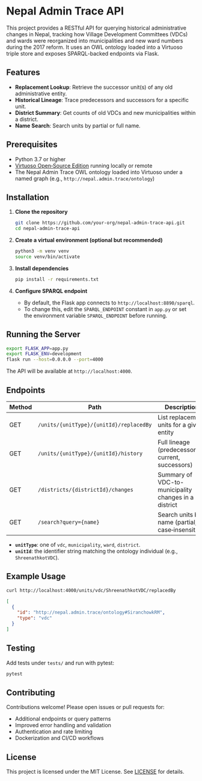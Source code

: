 # Nepal Admin Trace API

This project provides a RESTful API for querying historical administrative changes in Nepal, tracking how Village Development Committees (VDCs) and wards were reorganized into municipalities and new ward numbers during the 2017 reform. It uses an OWL ontology loaded into a Virtuoso triple store and exposes SPARQL-backed endpoints via Flask.

## Features

- **Replacement Lookup**: Retrieve the successor unit(s) of any old administrative entity.
- **Historical Lineage**: Trace predecessors and successors for a specific unit.
- **District Summary**: Get counts of old VDCs and new municipalities within a district.
- **Name Search**: Search units by partial or full name.

## Prerequisites

- Python 3.7 or higher
- [Virtuoso Open‑Source Edition](https://vos.openlinksw.com/owiki/wiki/VOS/) running locally or remote
- The Nepal Admin Trace OWL ontology loaded into Virtuoso under a named graph (e.g., `http://nepal.admin.trace/ontology`)

## Installation

1. **Clone the repository**
   ```bash
   git clone https://github.com/your-org/nepal-admin-trace-api.git
   cd nepal-admin-trace-api
   ```

2. **Create a virtual environment (optional but recommended)**
   ```bash
   python3 -m venv venv
   source venv/bin/activate
   ```

3. **Install dependencies**
   ```bash
   pip install -r requirements.txt
   ```

4. **Configure SPARQL endpoint**
   - By default, the Flask app connects to `http://localhost:8890/sparql`.
   - To change this, edit the `SPARQL_ENDPOINT` constant in `app.py` or set the environment variable `SPARQL_ENDPOINT` before running.

## Running the Server

```bash
export FLASK_APP=app.py
export FLASK_ENV=development
flask run --host=0.0.0.0 --port=4000
```

The API will be available at `http://localhost:4000`.

## Endpoints

| Method | Path                                         | Description                                          |
| ------ | -------------------------------------------- | ---------------------------------------------------- |
| GET    | `/units/{unitType}/{unitId}/replacedBy`      | List replacement units for a given entity            |
| GET    | `/units/{unitType}/{unitId}/history`         | Full lineage (predecessors, current, successors)     |
| GET    | `/districts/{districtId}/changes`            | Summary of VDC-to-municipality changes in a district |
| GET    | `/search?query={name}`                       | Search units by name (partial, case‑insensitive)     |

- **`unitType`**: one of `vdc`, `municipality`, `ward`, `district`.
- **`unitId`**: the identifier string matching the ontology individual (e.g., `ShreenathkotVDC`).

## Example Usage

```bash
curl http://localhost:4000/units/vdc/ShreenathkotVDC/replacedBy
```

```json
[
  {
    "id": "http://nepal.admin.trace/ontology#SiranchowkRM",
    "type": "vdc"
  }
]
```

## Testing

Add tests under `tests/` and run with pytest:

```bash
pytest
```

## Contributing

Contributions welcome! Please open issues or pull requests for:

- Additional endpoints or query patterns
- Improved error handling and validation
- Authentication and rate limiting
- Dockerization and CI/CD workflows

## License

This project is licensed under the MIT License. See [LICENSE](LICENSE) for details.


